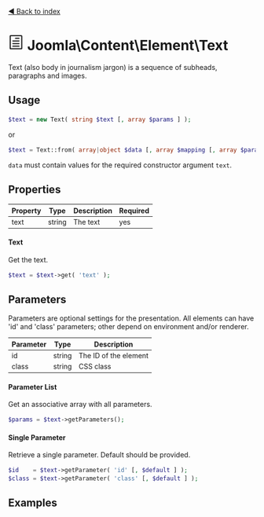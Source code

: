 [◄ Back to index](index.md)
# ![Text icon](assets/text-32x32.png) Joomla\Content\Element\Text

Text (also body in journalism jargon) is a sequence of subheads, paragraphs and images.

## Usage

```php
$text = new Text( string $text [, array $params ] );
```

or

```php
$text = Text::from( array|object $data [, array $mapping [, array $params ] ] );
```

`data` must contain values for the required constructor argument `text`.

## Properties

Property | Type   | Description  | Required
-------- | ------ | ------------ | ----
text | string | The text | yes

#### Text

Get the text.



```php
$text = $text->get( 'text' );
```

## Parameters

Parameters are optional settings for the presentation.
All elements can have 'id' and 'class' parameters; other depend on environment 
and/or renderer.

Parameter | Type   | Description
--------- | ------ | -----------
id        | string | The ID of the element
class     | string | CSS class

#### Parameter List

Get an associative array with all parameters.

```php
$params = $text->getParameters();
```

#### Single Parameter

Retrieve a single parameter. Default should be provided.

```php
$id    = $text->getParameter( 'id' [, $default ] );
$class = $text->getParameter( 'class' [, $default ] );
```

## Examples

